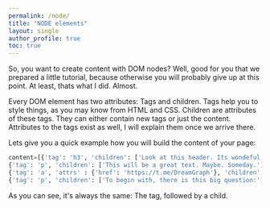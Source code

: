 ```yaml
---
permalink: /node/
title: "NODE elements"
layout: single
author_profile: true
toc: true
---
```

So, you want to create content with DOM nodes? Well, good for you that we prepared a little tutorial, because otherwise you will probably give up at this point. At least, thats what I did. Almost. 

Every DOM element has two attributes: Tags and children. Tags help you to style things, as you may know from HTML and CSS. Children are attributes of these tags. They can either contain new tags or just the content. Attributes to the tags exist as well, I will explain them once we arrive there.

Lets give you a quick example how you will build the content of your page:

```python
content=[{'tag': 'h3', 'children': ['Look at this header. Its wondeful, hmm?']}, 
{'tag': 'p', 'children': ['This will be a great text. Maybe. Someday.']}, 
{'tag': 'a', 'attrs' : {'href': 'https://t.me/DreamGraph'}, 'children': ['Join our group.']}
{'tag': 'p', 'children': ['To begin with, there is this big question:'] {'tag': 'em', 'children': ['Are you able to code']}
```

As you can see, it's always the same: The tag, followed by a child. 